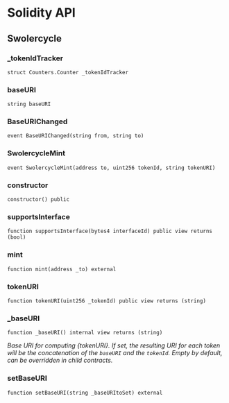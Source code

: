 # Solidity API

## Swolercycle

### _tokenIdTracker

```solidity
struct Counters.Counter _tokenIdTracker
```

### baseURI

```solidity
string baseURI
```

### BaseURIChanged

```solidity
event BaseURIChanged(string from, string to)
```

### SwolercycleMint

```solidity
event SwolercycleMint(address to, uint256 tokenId, string tokenURI)
```

### constructor

```solidity
constructor() public
```

### supportsInterface

```solidity
function supportsInterface(bytes4 interfaceId) public view returns (bool)
```

### mint

```solidity
function mint(address _to) external
```

### tokenURI

```solidity
function tokenURI(uint256 _tokenId) public view returns (string)
```

### _baseURI

```solidity
function _baseURI() internal view returns (string)
```

_Base URI for computing {tokenURI}. If set, the resulting URI for each
token will be the concatenation of the `baseURI` and the `tokenId`. Empty
by default, can be overridden in child contracts._

### setBaseURI

```solidity
function setBaseURI(string _baseURItoSet) external
```

